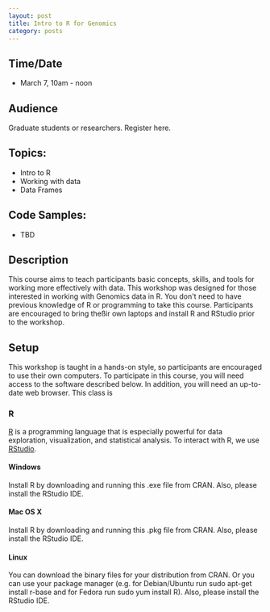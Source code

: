 ```yaml
---
layout: post
title: Intro to R for Genomics
category: posts
---
```


## Time/Date 

* March 7, 10am - noon 

## Audience 

Graduate students or researchers. Register here. 

## Topics: 

* Intro to R 
* Working with data 
* Data Frames

## Code Samples: 
 
 * TBD 

## Description

This course aims to teach participants basic concepts, skills, and tools for working more effectively with data. This workshop was designed for those interested in working with Genomics data in R. You don't need to have previous knowledge of R or programming to take this course. Participants are encouraged to bring theßir own laptops and install R and RStudio prior to the workshop.  

## Setup <a name="setup"></a>

This workshop is taught in a hands-on style, so participants are encouraged to use their own computers. To participate in this course, you will need access to the software described below. In addition, you will need an up-to-date web browser.  This class is 

### R

[R](http://www.r-project.org/) is a programming language that is especially powerful for data exploration, visualization, and statistical analysis. To interact with R, we use [RStudio](http://www.rstudio.com/).

#### Windows

Install R by downloading and running this .exe file from CRAN. Also, please install the RStudio IDE.

#### Mac OS X

Install R by downloading and running this .pkg file from CRAN. Also, please install the RStudio IDE.

#### Linux

You can download the binary files for your distribution from CRAN. Or you can use your package manager (e.g. for Debian/Ubuntu run sudo apt-get install r-base and for Fedora run sudo yum install R). Also, please install the RStudio IDE.